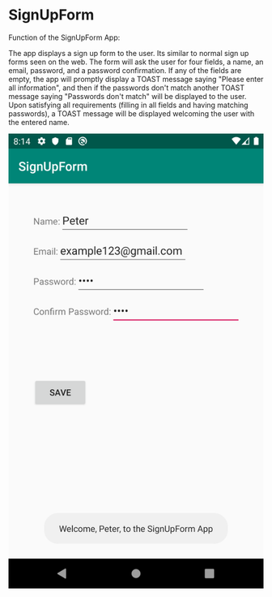 # SignUpForm

Function of the SignUpForm App:

The app displays a sign up form to the user. Its similar to normal sign up forms seen on the web. The form will ask the user for four fields, a name, an email, password, and a password confirmation. If any of the fields are empty, the app will promptly display a TOAST message saying "Please enter all information", and then if the passwords don't match another TOAST message saying "Passwords don't match" will be displayed to the user. Upon satisfying all requirements (filling in all fields and having matching passwords), a TOAST message will be displayed welcoming the user with the entered name.

![TEXT](SignUpFormApp_Screenshot.png)
